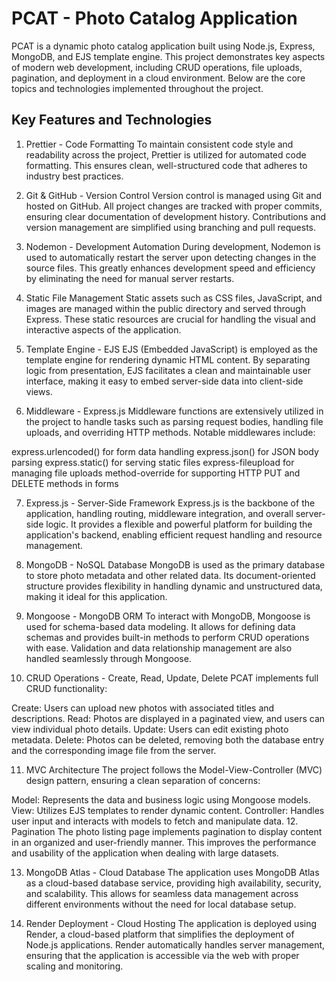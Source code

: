# PCAT - Photo Catalog Application
PCAT is a dynamic photo catalog application built using Node.js, Express, MongoDB, and EJS template engine. This project demonstrates key aspects of modern web development, including CRUD operations, file uploads, pagination, and deployment in a cloud environment. Below are the core topics and technologies implemented throughout the project.

## Key Features and Technologies
1. Prettier - Code Formatting
To maintain consistent code style and readability across the project, Prettier is utilized for automated code formatting. This ensures clean, well-structured code that adheres to industry best practices.

2. Git & GitHub - Version Control
Version control is managed using Git and hosted on GitHub. All project changes are tracked with proper commits, ensuring clear documentation of development history. Contributions and version management are simplified using branching and pull requests.

3. Nodemon - Development Automation
During development, Nodemon is used to automatically restart the server upon detecting changes in the source files. This greatly enhances development speed and efficiency by eliminating the need for manual server restarts.

4. Static File Management
Static assets such as CSS files, JavaScript, and images are managed within the public directory and served through Express. These static resources are crucial for handling the visual and interactive aspects of the application.

5. Template Engine - EJS
EJS (Embedded JavaScript) is employed as the template engine for rendering dynamic HTML content. By separating logic from presentation, EJS facilitates a clean and maintainable user interface, making it easy to embed server-side data into client-side views.

6. Middleware - Express.js
Middleware functions are extensively utilized in the project to handle tasks such as parsing request bodies, handling file uploads, and overriding HTTP methods. Notable middlewares include:

express.urlencoded() for form data handling
express.json() for JSON body parsing
express.static() for serving static files
express-fileupload for managing file uploads
method-override for supporting HTTP PUT and DELETE methods in forms

7. Express.js - Server-Side Framework
Express.js is the backbone of the application, handling routing, middleware integration, and overall server-side logic. It provides a flexible and powerful platform for building the application's backend, enabling efficient request handling and resource management.

8. MongoDB - NoSQL Database
MongoDB is used as the primary database to store photo metadata and other related data. Its document-oriented structure provides flexibility in handling dynamic and unstructured data, making it ideal for this application.

9. Mongoose - MongoDB ORM
To interact with MongoDB, Mongoose is used for schema-based data modeling. It allows for defining data schemas and provides built-in methods to perform CRUD operations with ease. Validation and data relationship management are also handled seamlessly through Mongoose.

10. CRUD Operations - Create, Read, Update, Delete
PCAT implements full CRUD functionality:

Create: Users can upload new photos with associated titles and descriptions.
Read: Photos are displayed in a paginated view, and users can view individual photo details.
Update: Users can edit existing photo metadata.
Delete: Photos can be deleted, removing both the database entry and the corresponding image file from the server.

11. MVC Architecture
The project follows the Model-View-Controller (MVC) design pattern, ensuring a clean separation of concerns:

Model: Represents the data and business logic using Mongoose models.
View: Utilizes EJS templates to render dynamic content.
Controller: Handles user input and interacts with models to fetch and manipulate data.
12. Pagination
The photo listing page implements pagination to display content in an organized and user-friendly manner. This improves the performance and usability of the application when dealing with large datasets.

13. MongoDB Atlas - Cloud Database
The application uses MongoDB Atlas as a cloud-based database service, providing high availability, security, and scalability. This allows for seamless data management across different environments without the need for local database setup.

14. Render Deployment - Cloud Hosting
The application is deployed using Render, a cloud-based platform that simplifies the deployment of Node.js applications. Render automatically handles server management, ensuring that the application is accessible via the web with proper scaling and monitoring.


